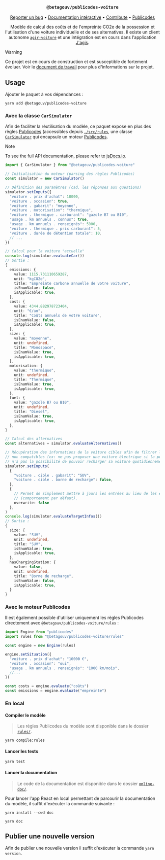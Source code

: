 <div align="center">
  <h3 align="center">
	<code>@betagouv/publicodes-voiture</code>
  </h3>
  <p align="center">
   <a href="https://github.com/betagouv/publicodes-voiture/issues">Reporter un bug</a>
   •
   <a href="https://betagouv.github.io/publicodes-voiture/">Documentation intéractive</a>
   •
   <a href="https://github.com/betagouv/publicodes-voiture/blob/master/CONTRIBUTING.md">Contribute</a>
   •
   <a href="https://publi.codes">Publicodes</a>
  </p>

Modèle de calcul des coûts et de l'empreinte CO2e de la possession et
l'utilisation d'une voiture individuelle et de ses alternatives. Il existe un
client autonome [`agir-voiture`](https://github.com/betagouv/agir-voiture) et
une intégration est en cours dans l'application
[J'agis](https://jagis.beta.gouv.fr).

</div>

> [!WARNING]
> Ce projet est en cours de construction et est susceptible de fortement
> évoluer. Voir le [document de travail](/specs.md) pour plus d'informations
> sur le projet.

## Usage

Ajouter le paquet à vos dépendances :

```
yarn add @betagouv/publicodes-voiture
```

### Avec la classe `CarSimulator`

Afin de faciliter la réutilisation du modèle, ce paquet expose en plus des
règles [Publicodes](https://publi.codes) (accessibles depuis
[`./src/rules`](./src/rules), une classe
[`CarSimulator`](https://www.jsdocs.io/package/@betagouv/publicodes-voiture#CarSimulator)
qui encapsule un moteur [Publicodes](https://publi.codes).

> [!NOTE]
> To see the full API documentation, please refer to
> [jsDocs.io](https://www.jsdocs.io/package/@betagouv/publicodes-voiture).

```typescript
import { CarSimulator } from "@betagouv/publicodes-voiture"

// Initialisation du moteur (parsing des règles Publicodes)
const simulator = new CarSimulator()

// Définition des paramètres (cad. les réponses aux questions)
simulator.setInputs({
  "voiture . prix d'achat": 10000,
  "voiture . occasion": true,
  "voiture . gabarit": "moyenne",
  "voiture . motorisation": "thermique",
  "voiture . thermique . carburant": "gazole B7 ou B10",
  "usage . km annuels . connus": true,
  "usage . km annuels . renseignés": 5000,
  "voiture . thermique . prix carburant": 5,
  "voiture . durée de détention totale": 10,
  // ...
})

// Calcul pour la voiture "actuelle"
console.log(simulator.evaluateCar())
// Sortie :
{
  emissions: {
    value: 1115.731110659287,
    unit: "kgCO2e",
    title: "Empreinte carbone annuelle de votre voiture",
    isEnumValue: false,
    isApplicable: true,
  },
  cost: {
    value: 4344.882978723404,
    unit: "€/an",
    title: "Coûts annuels de votre voiture",
    isEnumValue: false,
    isApplicable: true,
  },
  size: {
    value: "moyenne",
    unit: undefined,
    title: "Monospace",
    isEnumValue: true,
    isApplicable: true,
  },
  motorisation: {
    value: "thermique",
    unit: undefined,
    title: "Thermique",
    isEnumValue: true,
    isApplicable: true,
  },
  fuel: {
    value: "gazole B7 ou B10",
    unit: undefined,
    title: "Diesel",
    isEnumValue: true,
    isApplicable: true,
  },
}

// Calcul des alternatives
const alternatives = simulator.evaluateAlternatives()

// Récupération des informations de la voiture cibles afin de filtrer les alternatives
// non compatibles (ex: ne pas proposer une voiture électrique si la personne
// n'a pas la possibilité de pouvoir recharger sa voiture quotidiennement).
simulator.setInputs(
  {
    "voiture . cible . gabarit": "SUV",
    "voiture . cible . borne de recharge": false,
  },
  {
    // Permet de simplement mettre à jours les entrées au lieu de les écraser
    // (comportement par défaut).
    overwrite: false
  },
)
console.log(simulator.evaluateTargetInfos())
// Sortie :
{
  size: {
    value: "SUV",
    unit: undefined,
    title: "SUV",
    isEnumValue: true,
    isApplicable: true,
  },
  hasChargingStation: {
    value: false,
    unit: undefined,
    title: "Borne de recharge",
    isEnumValue: false,
    isApplicable: true,
  }
}
```

### Avec le moteur Publicodes

Il est également possible d'utiliser uniquement les règles Publicodes directement avec
`@betagouv/publicodes-voiture/rules` :

```typescript
import Engine from "publicodes"
import rules from "@betagouv/publicodes-voiture/rules"

const engine = new Engine(rules)

engine.setSituation({
  "voiture . prix d'achat": "10000 €",
  "voiture . occasion": "oui",
  "usage . km annuels . renseignés": "1000 km/mois",
  //...
})

const costs = engine.evaluate("coûts")
const emissions = engine.evaluate("empreinte")
```

### En local

#### Compiler le modèle

> Les règles Publicodes du modèle sont disponible dans le dossier
> [`rules/`](https://github.com/betagouv/publicodes-voiture/tree/main/rules).

```
yarn compile:rules
```

#### Lancer les tests

```
yarn test
```

#### Lancer la documentation

> Le code de la documentation est disponible dans le dossier
> [`online-doc/`](https://github.com/betagouv/publicodes-voiture/tree/main/online-doc).

Pour lancer l'app React en local permettant de parcourir la documentation du
modèle, il suffit d'exécuter la commande suivante :

```
yarn install --cwd doc

yarn doc
```

## Publier une nouvelle version

Afin de publier une nouvelle version il suffit d'exécuter la commande `yarn
version`.
